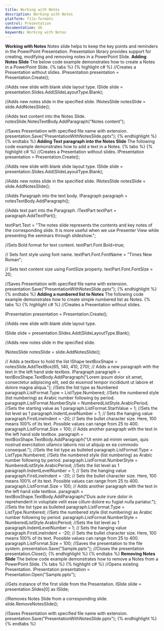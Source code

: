 ```yaml
---
title: Working with Notes
description: Working with Notes
platform: file-formats 
control: Presentation
documentation: UG
keywords: Working with Notes
---
```

**Working with Notes**
Notes slide helps to keep the key points and reminders in the PowerPoint Presentation. Presentation library provides support for creating, modifying and removing notes in a PowerPoint Slide. 
**Adding Notes Slide**
The below code example demonstrates how to create a Notes in a PowerPoint Slide.
{% tabs %}
{% highlight c# %}
//Creates a Presentation without slides.
IPresentation presentation = Presentation.Create();

//Adds new slide with blank slide layout type.
ISlide slide = presentation.Slides.Add(SlideLayoutType.Blank);

//Adds new notes slide in the specified slide.
INotesSlide notesSlide = slide.AddNotesSlide();

//Adds text content into the Notes Slide.
notesSlide.NotesTextBody.AddParagraph("Notes content");

//Saves Presentation with specified file name with extension.
presentation.Save("PresentationWithNotesSlide.pptx");
{% endhighlight %}
{% endtabs %}
**Adding Text paragraph into the Notes Slide**
The following code example demonstrates how to add a text in a Notes. 
{% tabs %}
{% highlight c# %}
//Creates a Presentation without slides.
IPresentation presentation = Presentation.Create();

//Adds new slide with blank slide layout type.
ISlide slide = presentation.Slides.Add(SlideLayoutType.Blank);

//Adds new notes slide in the specified slide.
INotesSlide notesSlide = slide.AddNotesSlide();

//Adds Paragraph into the text body.
IParagraph paragraph = notesTextBody.AddParagraph();

//Adds text part into the Paragraph.
ITextPart textPart = paragraph.AddTextPart();

textPart.Text = "The notes slide represents the contents and key notes of the corresponding slide. It is more useful when we use Presenter View while presenting the seminars through slideshow.";

//Sets Bold format for text content.
textPart.Font.Bold=true;

// Sets font style using font name.
textPart.Font.FontName = "Times New Roman";

// Sets text content size using FontSize property.
textPart.Font.FontSize = 20;

//Saves Presentation with specified file name with extension.
presentation.Save("PresentationWithNotesSlide.pptx");
{% endhighlight %}
{% endtabs %}
**Adding a numbered list to Notes**
The following code example demonstrates how to create simple numbered list as Notes.
{% tabs %}
{% highlight c# %}
//Creates a Presentation without slides.

IPresentation presentation = Presentation.Create();

//Adds new slide with blank slide layout type.

ISlide slide = presentation.Slides.Add(SlideLayoutType.Blank);

//Adds new notes slide in the specified slide.

INotesSlide notesSlide = slide.AddNotesSlide();

// Adds a textbox to hold the list 
IShape textBoxShape = notesSlide.AddTextBox(65, 140, 410, 270); 
// Adds a new paragraph with the text in the left hand side textbox. 
IParagraph paragraph = textBoxShape.TextBody.AddParagraph("Lorem ipsum dolor sit amet, consectetur adipiscing elit, sed do eiusmod tempor incididunt ut labore et dolore magna aliqua."); 
//Sets the list type as Numbered 
paragraph.ListFormat.Type = ListType.Numbered;
 //Sets the numbered style (list numbering) as Arabic number following by period. 
paragraph.ListFormat.NumberStyle = NumberedListStyle.ArabicPeriod; 
//Sets the starting value as 1 
paragraph.ListFormat.StartValue = 1;
//Sets the list level as 1 
paragraph.IndentLevelNumber = 1;
// Sets the hanging value 
paragraph.FirstLineIndent = -20;
// Sets the bullet character size. Here, 100 means 100% of its text. Possible values can range from 25 to 400. 
paragraph.ListFormat.Size = 100;
// Adds another paragraph with the text in the left hand side textbox. 
paragraph = textBoxShape.TextBody.AddParagraph("Ut enim ad minim veniam, quis nostrud exercitation ullamco laboris nisi ut aliquip ex ea commodo consequat."); 
//Sets the list type as bulleted 
paragraph.ListFormat.Type = ListType.Numbered; 
//Sets the numbered style (list numbering) as Arabic number following by period. 
paragraph.ListFormat.NumberStyle = NumberedListStyle.ArabicPeriod; 
//Sets the list level as 1 
paragraph.IndentLevelNumber = 1; 
// Sets the hanging value 
paragraph.FirstLineIndent = -20; 
// Sets the bullet character size. Here, 100 means 100% of its text. Possible values can range from 25 to 400. 
paragraph.ListFormat.Size = 100; 
// Adds another paragraph with the text in the left hand side textbox. 
paragraph = textBoxShape.TextBody.AddParagraph("Duis aute irure dolor in reprehenderit in voluptate velit esse cillum dolore eu fugiat nulla pariatur."); 
//Sets the list type as bulleted 
paragraph.ListFormat.Type = ListType.Numbered; 
//Sets the numbered style (list numbering) as Arabic number following by period. 
paragraph.ListFormat.NumberStyle = NumberedListStyle.ArabicPeriod; 
//Sets the list level as 1 
paragraph.IndentLevelNumber = 1; 
// Sets the hanging value 
paragraph.FirstLineIndent = -20; 
// Sets the bullet character size. Here, 100 means 100% of its text. Possible values can range from 25 to 400. 
paragraph.ListFormat.Size = 100; 
//Saves the presentation to the file system. 
presentation.Save("Sample.pptx"); 
//Closes the presentation 
presentation.Close();
{% endhighlight %}
{% endtabs %}
**Removing Notes Slide**
The below code example demonstrates how to remove a Notes from a PowerPoint Slide.
{% tabs %}
{% highlight c# %}
//Opens existing Presentation.
IPresentation presentation = Presentation.Open("Sample.pptx");

//Gets instance of the first slide from the Presentation.
ISlide slide = presentation.Slides[0] as ISlide;

//Removes Notes Slide from a corresponding slide.
slide.RemoveNotesSlide();

//Saves Presentation with specified file name with extension.
presentation.Save("PresentationWithNotesSlide.pptx");
{% endhighlight %}
{% endtabs %}
